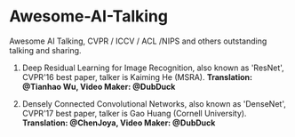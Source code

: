 # Awesome-AI-Talking
Awesome AI Talking, CVPR / ICCV / ACL /NIPS and others outstanding talking and sharing.
1. Deep Residual Learning for Image Recognition, also known as 'ResNet', CVPR'16 best paper, talker is Kaiming He (MSRA).
**Translation: @Tianhao Wu, Video Maker: @DubDuck**

2. Densely Connected Convolutional Networks, also known as 'DenseNet', CVPR'17 best paper, talker is Gao Huang (Cornell University).
**Translation: @ChenJoya, Video Maker: @DubDuck**
